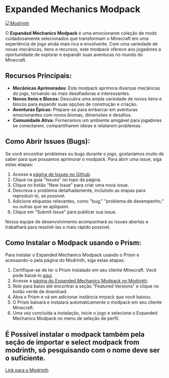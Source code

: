 # Expanded Mechanics Modpack

[![Modrinth](https://img.shields.io/badge/Modrinth-Expanded%20Mechanics%20Modpack-ff5544)](https://modrinth.com/modpack/expanded-mechanics)

O **Expanded Mechanics Modpack** é uma emocionante coleção de mods cuidadosamente selecionados que transformam o Minecraft em uma experiência de jogo ainda mais rica e envolvente. Com uma variedade de novas mecânicas, itens e recursos, este modpack oferece aos jogadores a oportunidade de explorar e expandir suas aventuras no mundo do Minecraft.

## Recursos Principais:

- **Mecânicas Aprimoradas:** Este modpack aprimora diversas mecânicas do jogo, tornando-as mais desafiadoras e interessantes.
- **Novos Itens e Blocos:** Descubra uma ampla variedade de novos itens e blocos para expandir suas opções de construção e criação.
- **Aventuras Épicas:** Prepare-se para embarcar em aventuras emocionantes com novos biomas, dimensões e desafios.
- **Comunidade Ativa:** Fornecemos um ambiente amigável para jogadores se conectarem, compartilharem ideias e relatarem problemas.

## Como Abrir Issues (Bugs):

Se você encontrar problemas ou bugs durante o jogo, gostaríamos muito de saber para que possamos aprimorar o modpack. Para abrir uma issue, siga estas etapas:

1. Acesse a [página de Issues no Github](https://github.com/Expanded-Mechanics/Expanded-Mechanics-Modpack/issues). 
2. Clique na guia "Issues" no topo da página.
3. Clique no botão "New Issue" para criar uma nova issue.
4. Descreva o problema detalhadamente, incluindo as etapas para reproduzi-lo, se possível.
5. Adicione etiquetas relevantes, como "bug," "problema de desempenho," ou outras que se apliquem.
6. Clique em "Submit Issue" para publicar sua issue.

Nossa equipe de desenvolvimento acompanhará as issues abertas e trabalhará para resolvê-las o mais rápido possível.

## Como Instalar o Modpack usando o Prism:

Para instalar o Expanded Mechanics Modpack usando o Prism e acessando-o pela página do Modrinth, siga estas etapas:

1. Certifique-se de ter o Prism instalado em seu cliente Minecraft. Você pode baixá-lo [aqui](https://prism.cc/).
2. Acesse a [página do Expanded Mechanics Modpack no Modrinth](https://modrinth.com/modpack/expanded-mechanics). 
3. Role para baixo até encontrar a seção "Featured Versions" e clique no botão verde de download.
4. Abra o Prism e vá em adicionar instância mrpack que você baixou.
5. O Prism baixará e instalará automaticamente o modpack em seu cliente Minecraft.
6. Uma vez concluída a instalação, inicie o jogo e selecione o Expanded Mechanics Modpack no menu de seleção de perfil.

## É Possível instalar o modpack também pela seção de importar e select modpack from modrinth, só pesquisando com o nome deve ser o suficiente. 

[Link para o Modrinth](https://modrinth.com/modpack/expanded-mechanics)
